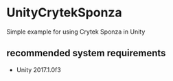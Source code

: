 # UnityCrytekSponza
Simple example for using Crytek Sponza in Unity

## recommended system requirements
* Unity 2017.1.0f3
